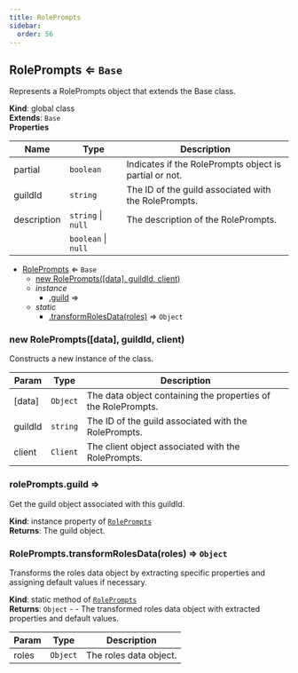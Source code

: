 ```yaml
---
title: RolePrompts
sidebar:
  order: 56
---
```




## RolePrompts ⇐ <code>Base</code>
Represents a RolePrompts object that extends the Base class.

**Kind**: global class  
**Extends**: <code>Base</code>  
**Properties**

| Name | Type | Description |
| --- | --- | --- |
| partial | <code>boolean</code> | Indicates if the RolePrompts object is partial or not. |
| guildId | <code>string</code> | The ID of the guild associated with the RolePrompts. |
| description | <code>string</code> \| <code>null</code> | The description of the RolePrompts. |
|  | <code>boolean</code> \| <code>null</code> |  |


* [RolePrompts](#RolePrompts) ⇐ <code>Base</code>
    * [new RolePrompts([data], guildId, client)](#new_RolePrompts_new)
    * _instance_
        * [.guild](#RolePrompts+guild) ⇒
    * _static_
        * [.transformRolesData(roles)](#RolePrompts.transformRolesData) ⇒ <code>Object</code>

<a name="new_RolePrompts_new"></a>

### new RolePrompts([data], guildId, client)
Constructs a new instance of the class.


| Param | Type | Description |
| --- | --- | --- |
| [data] | <code>Object</code> | The data object containing the properties of the RolePrompts. |
| guildId | <code>string</code> | The ID of the guild associated with the RolePrompts. |
| client | <code>Client</code> | The client object associated with the RolePrompts. |

<a name="RolePrompts+guild"></a>

### rolePrompts.guild ⇒
Get the guild object associated with this guildId.

**Kind**: instance property of [<code>RolePrompts</code>](#RolePrompts)  
**Returns**: The guild object.  
<a name="RolePrompts.transformRolesData"></a>

### RolePrompts.transformRolesData(roles) ⇒ <code>Object</code>
Transforms the roles data object by extracting specific properties and assigning default values if necessary.

**Kind**: static method of [<code>RolePrompts</code>](#RolePrompts)  
**Returns**: <code>Object</code> - - The transformed roles data object with extracted properties and default values.  

| Param | Type | Description |
| --- | --- | --- |
| roles | <code>Object</code> | The roles data object. |

